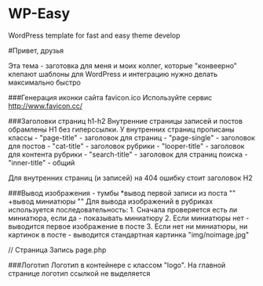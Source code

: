 WP-Easy
=======

WordPress template for fast and easy theme develop

#Привет, друзья

Эта тема - заготовка для меня и моих коллег, которые "конвеерно" клепают шаблоны для WordPress и интеграцию нужно делать максимально быстро

###Генерация иконки сайта favicon.ico 
Используйте сервис http://www.favicon.cc/

###Заголовки страниц h1-h2
Внутренние страницы записей и постов обрамлены H1 без гиперссылки.
У внутренних страниц прописаны классы 
	-	"page-title"	-	заголовок для страниц
	-	"page-single"	-	заголовок для постов
	-	"cat-title"		-	заголовок рубрики
	-	"looper-title"	-	заголовок для контента рубрики
	-	"search-title"	-	заголовок для страниц поиска
	-	"inner-title"	-	общий

Для внутренних страниц (и записей) на 404 ошибку стоит заголовок H2 

###Вывод изображения - тумбы
  *вывод первой записи из поста "<?php echo catch_that_image(); ?>"
  +вывод миниатюры "<?php the_post_thumbnail(array(250,250)); ?>"
Для вывода изображений в рубриках используется последовательность:
	1.	Сначала проверяется есть ли миниатюра, если да - показывать миниатюру
	2. 	Если миниатюры нет - выводится первое изображение в посте
	3. 	Если нет ни миниатюры, ни картинок в посте - выводится стандартная картинка "img/noimage.jpg"

// Страница Запись page.php 

###Логотип
Логотип в контейнере с классом "logo". На главной странице логотип ссылкой не выделяется
